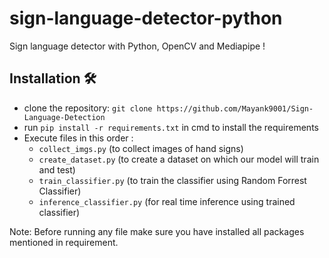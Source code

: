 # sign-language-detector-python

Sign language detector with Python, OpenCV and Mediapipe !

## Installation 🛠

- clone the repository: `git clone https://github.com/Mayank9001/Sign-Language-Detection`
- run `pip install -r requirements.txt` in cmd to install the requirements
- Execute files in this order :
  - `collect_imgs.py` (to collect images of hand signs)
  - `create_dataset.py` (to create a dataset on which our model will train and test)
  - `train_classifier.py` (to train the classifier using Random Forrest Classifier)
  - `inference_classifier.py` (for real time inference using trained classifier)

Note: Before running any file make sure you have installed all packages mentioned in requirement.
